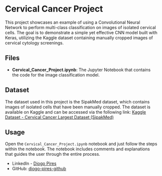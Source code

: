 # Cervical Cancer Project
This project showcases an example of using a Convolutional Neural Network to perform multi-class classification on images of isolated cervical cells. The goal is to demonstrate a simple yet effective CNN model built with Keras, utilizing the Kaggle dataset containing manually cropped images of cervical cytology screenings.

## Files
- **Cervical_Cancer_Project.ipynb**: The Jupyter Notebook that contains the code for the image classification model.

## Dataset
The dataset used in this project is the SipakMed dataset, which contains images of isolated cells that have been manually cropped. The dataset is available on Kaggle and can be accessed via the following link:
[Kaggle Dataset - Cervical Cancer Largest Dataset (SipakMed)](https://www.kaggle.com/datasets/prahladmehandiratta/cervical-cancer-largest-dataset-sipakmed)


## Usage
Open the `Cervical_Cancer_Project.ipynb` notebook and just follow the steps within the notebook.
The notebook includes comments and explanations that guides the user through the entire process.

- LinkedIn - [Diogo Pires](https://www.linkedin.com/in/diogo-f-m-pires)
- GitHub: [diogo-pires-github](https://github.com/diogo-pires-github)
